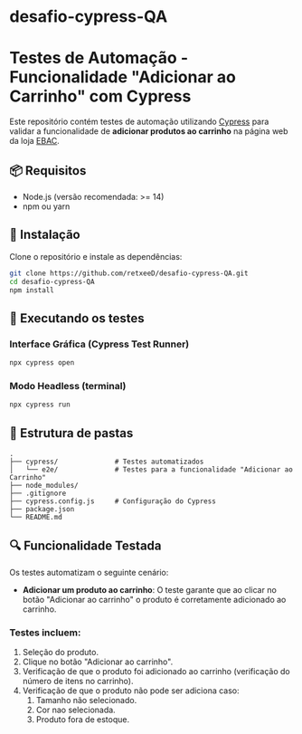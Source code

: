 # desafio-cypress-QA


# Testes de Automação - Funcionalidade "Adicionar ao Carrinho" com Cypress

Este repositório contém testes de automação utilizando [Cypress](https://www.cypress.io/) para validar a funcionalidade de **adicionar produtos ao carrinho** na página web da loja [EBAC](http://lojaebac.ebaconline.art.br/).

## 📦 Requisitos

- Node.js (versão recomendada: >= 14)
- npm ou yarn

## 🚀 Instalação

Clone o repositório e instale as dependências:

```bash
git clone https://github.com/retxeeD/desafio-cypress-QA.git
cd desafio-cypress-QA
npm install
```

## 🧪 Executando os testes

### Interface Gráfica (Cypress Test Runner)

```bash
npx cypress open
```

### Modo Headless (terminal)

```bash
npx cypress run
```

## 📁 Estrutura de pastas

```
.
├── cypress/              # Testes automatizados
│   └── e2e/              # Testes para a funcionalidade "Adicionar ao Carrinho"
├── node_modules/
├── .gitignore
├── cypress.config.js     # Configuração do Cypress
├── package.json
└── README.md
```

## 🔍 Funcionalidade Testada

Os testes automatizam o seguinte cenário:
- **Adicionar um produto ao carrinho**: O teste garante que ao clicar no botão "Adicionar ao carrinho" o produto é corretamente adicionado ao carrinho.

### Testes incluem:
1. Seleção do produto.
2. Clique no botão "Adicionar ao carrinho".
3. Verificação de que o produto foi adicionado ao carrinho (verificação do número de itens no carrinho).
4. Verificação de que o produto não pode ser adiciona caso:
    1. Tamanho não selecionado.
    2. Cor nao selecionada.
    3. Produto fora de estoque.
